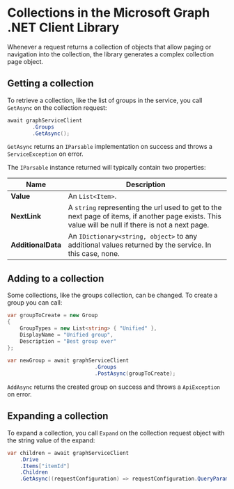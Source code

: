 Collections in the Microsoft Graph .NET Client Library
=====

Whenever a request returns a collection of objects that allow paging or navigation into the collection, the library generates a complex collection page object.

## Getting a collection

To retrieve a collection, like the list of groups in the service, you call `GetAsync` on the collection request:

```csharp
await graphServiceClient
	    .Groups
	    .GetAsync();
```

`GetAsync` returns an `IParsable` implementation on success and throws a `ServiceException` on error.

The `IParsable` instance returned will typically contain two properties: 

|Name                |Description                                                                                                                                                  |
|--------------------|-------------------------------------------------------------------------------------------------------------------------------------------------------------|
|**Value**     |An `List<Item>`.                                                                                                                                            |
|**NextLink** |A `string` representing the url used to get to the next page of items, if another page exists. This value will be null if there is not a next page.|
|**AdditionalData**    |An `IDictionary<string, object>` to any additional values returned by the service. In this case, none.                                                       |

## Adding to a collection

Some collections, like the groups collection, can be changed. To create a group you can call:

```csharp
var groupToCreate = new Group
{
    GroupTypes = new List<string> { "Unified" },
    DisplayName = "Unified group",
    Description = "Best group ever"
};
	
var newGroup = await graphServiceClient
							.Groups
							.PostAsync(groupToCreate);
```

`AddAsync` returns the created group on success and throws a `ApiException` on error.

## Expanding a collection

To expand a collection, you call `Expand` on the collection request object with the string value of the expand:

```csharp
var children = await graphServiceClient
    .Drive
    .Items["itemId"]
    .Children
    .GetAsync((requestConfiguration) => requestConfiguration.QueryParameters.Expand = new[] { "thumbnails" });
```
